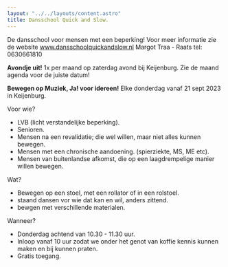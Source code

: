 ```yaml
---
layout: "../../layouts/content.astro"
title: Dansschool Quick and Slow.
---
```


De dansschool voor mensen met een beperking!
Voor meer informatie zie de website www.dansschoolquickandslow.nl
Margot Traa - Raats
tel: 0630661810

**Avondje uit!**
1x per maand op zaterdag avond bij Keijenburg.
Zie de maand agenda voor de juiste datum!

**Bewegen op Muziek, Ja! voor idereen!**
Elke donderdag vanaf 21 sept 2023 in Keijenburg.

Voor wie?
- LVB (licht verstandelijke beperking).
- Senioren.
- Mensen na een revalidatie; die wel willen, maar niet alles kunnen bewegen.
- Mensen met een chronische aandoening. (spierziekte, MS, ME etc).
- Mensen van buitenlandse afkomst, die op een laagdrempelige manier willen bewegen.

Wat?
- Bewegen op een stoel, met een rollator of in een rolstoel.
- staand dansen vor wie dat kan en wil, anders zittend.
- bewgen met verschillende materialen.

Wanneer?
- Donderdag achtend van 10.30 - 11.30 uur.
- Inloop vanaf 10 uur zodat we onder het genot van koffie kennis kunnen maken en bij kunnen praten.
- Gratis toegang.


